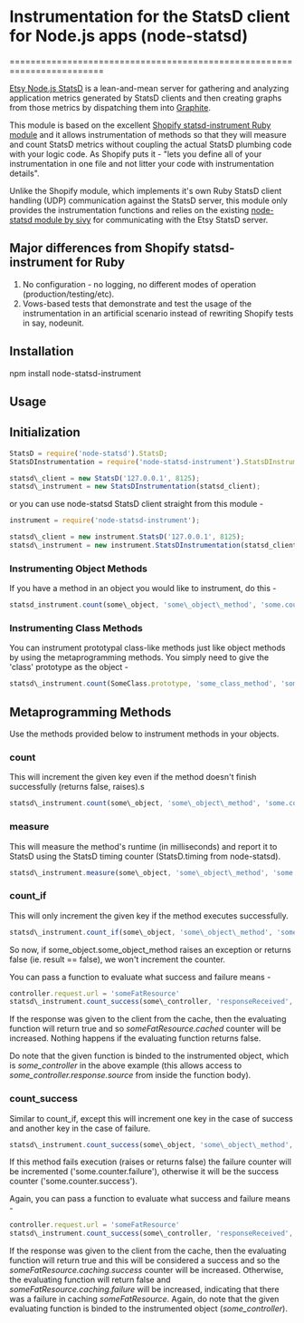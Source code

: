 # Instrumentation for the StatsD client for Node.js apps (node-statsd)
========================================================================

[Etsy Node.js StatsD](http://github.com/etsy/statsd) is a lean-and-mean server for gathering and analyzing application metrics generated by StatsD clients and then creating graphs from those metrics by dispatching them into [Graphite](graphite.wikidot.com/).

This module is based on the excellent [Shopify statsd-instrument Ruby module](https://github.com/Shopify/statsd-instrument/) and it allows instrumentation of methods so that they will measure and count StatsD metrics without coupling the actual StatsD plumbing code with your logic code. As Shopify puts it - "lets you define all of your instrumentation in one file and not litter your code with instrumentation details".

Unlike the Shopify module, which implements it's own Ruby StatsD client handling (UDP) communication against the StatsD server, this module only provides the instrumentation functions and relies on the existing [node-statsd module by sivy](https://github.com/sivy/node-statsd) for communicating with the Etsy StatsD server.

## Major differences from Shopify statsd-instrument for Ruby

1. No configuration - no logging, no different modes of operation (production/testing/etc).
2. Vows-based tests that demonstrate and test the usage of the instrumentation in an artificial scenario instead of rewriting Shopify tests in say, nodeunit.


## Installation

npm install node-statsd-instrument 


## Usage

## Initialization

``` javascript
StatsD = require('node-statsd').StatsD;
StatsDInstrumentation = require('node-statsd-instrument').StatsDInstrumentation;

statsd\_client = new StatsD('127.0.0.1', 8125);
statsd\_instrument = new StatsDInstrumentation(statsd_client);
```
or you can use node-statsd StatsD client straight from this module -

``` javascript
instrument = require('node-statsd-instrument');

statsd\_client = new instrument.StatsD('127.0.0.1', 8125);
statsd\_instrument = new instrument.StatsDInstrumentation(statsd_client);
```


### Instrumenting Object Methods

If you have a method in an object you would like to instrument, do this -

``` javascript
statsd_instrument.count(some\_object, 'some\_object\_method', 'some.counter')
```

### Instrumenting Class Methods

You can instrument prototypal class-like methods just like object methods by using the metaprogramming methods. You simply need to give the 'class' prototype as the object -

``` javascript
statsd\_instrument.count(SomeClass.prototype, 'some_class_method', 'some.counter')
```

## Metaprogramming Methods

Use the methods provided below to instrument methods in your objects.

### count

This will increment the given key even if the method doesn't finish successfully (returns false, raises).s

``` javascript
statsd\_instrument.count(some\_object, 'some\_object\_method', 'some.counter')
```

### measure

This will measure the method's runtime (in milliseconds) and report it to StatsD using the StatsD timing counter (StatsD.timing from node-statsd).

``` javascript
statsd\_instrument.measure(some\_object, 'some\_object\_method', 'some.timing.counter')
```

### count\_if

This will only increment the given key if the method executes successfully.

``` javascript
statsd\_instrument.count_if(some\_object, 'some\_object\_method', 'some.counter')
```

So now, if some\_object.some\_object\_method raises an exception or returns false (ie. result == false), we won't increment the counter. 

You can pass a function to evaluate what success and failure means -

``` javascript
controller.request.url = 'someFatResource'
statsd\_instrument.count_success(some\_controller, 'responseReceived', controller.request.url+'.cached', function() { this.response.source == 'cache' } )
```

If the response was given to the client from the cache, then the evaluating function will return true and so _someFatResource.cached_ counter will be increased. Nothing happens if the evaluating function returns false.

Do note that the given function is binded to the instrumented object, which is _some\_controller_ in the above example (this allows access to _some\_controller.response.source_ from inside the function body).

### count\_success

Similar to count\_if, except this will increment one key in the case of success and another key in the case of failure.

``` javascript
statsd\_instrument.count_success(some\_object, 'some\_object\_method', 'some.counter')
```

If this method fails execution (raises or returns false) the failure counter will be incremented ('some.counter.failure'), otherwise it will be the success counter ('some.counter.success').

Again, you can pass a function to evaluate what success and failure means - 

``` javascript
controller.request.url = 'someFatResource'
statsd\_instrument.count_success(some\_controller, 'responseReceived', controller.request.url+'.caching', function() { this.response.source == 'cache' } )
```

If the response was given to the client from the cache, then the evaluating function will return true and this will be considered a success and so the _someFatResource.caching.success_ counter will be increased. Otherwise, the evaluating function will return false and _someFatResource.caching.failure_ will be increased, indicating that there was a failure in caching _someFatResource_.
Again, do note that the given evaluating function is binded to the instrumented object (_some\_controller_).



